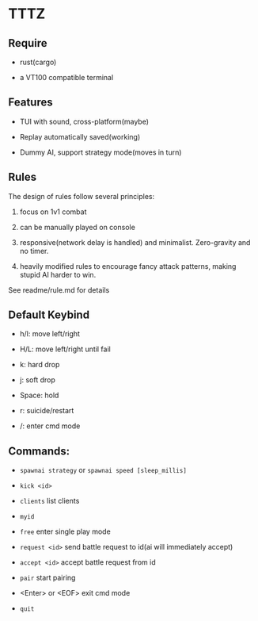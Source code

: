 # TTTZ

## Require

* rust(cargo)

* a VT100 compatible terminal

## Features

* TUI with sound, cross-platform(maybe)

* Replay automatically saved(working)

* Dummy AI, support strategy mode(moves in turn)

## Rules

The design of rules follow several principles:

1. focus on 1v1 combat

2. can be manually played on console

3. responsive(network delay is handled) and minimalist.
Zero-gravity and no timer.

4. heavily modified rules to encourage fancy attack patterns,
making stupid AI harder to win.

See readme/rule.md for details

## Default Keybind

* h/l: move left/right

* H/L: move left/right until fail

* k: hard drop

* j: soft drop

* Space: hold

* r: suicide/restart

* /: enter cmd mode

## Commands:

* `spawnai strategy` or `spawnai speed [sleep_millis]`

* `kick <id>`

* `clients` list clients

* `myid`

* `free` enter single play mode

* `request <id>` send battle request to id(ai will immediately accept)

* `accept <id>` accept battle request from id

* `pair` start pairing

* \<Enter\> or \<EOF\> exit cmd mode

* `quit`
